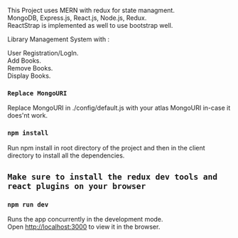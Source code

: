 This Project uses MERN with redux for state managment. <br>
MongoDB, Express.js, React.js, Node.js, Redux.<br>
ReactStrap is implemented as well to use bootstrap well.<br>

Library Management System with :<br>

User Registration/LogIn.<br>
Add Books.<br>
Remove Books.<br>
Display Books.<br>

### `Replace MongoURI`

Replace MongoURI in ./config/default.js with your atlas MongoURI in-case it does'nt work.<br>


### `npm install`

Run npm install in root directory of the project and then in the client directory to install all the dependencies.<br>

## `Make sure to install the redux dev tools and react plugins on your browser`<br>


### `npm run dev`

Runs the app concurrently in the development mode.<br>
Open [http://localhost:3000](http://localhost:3000) to view it in the browser.

